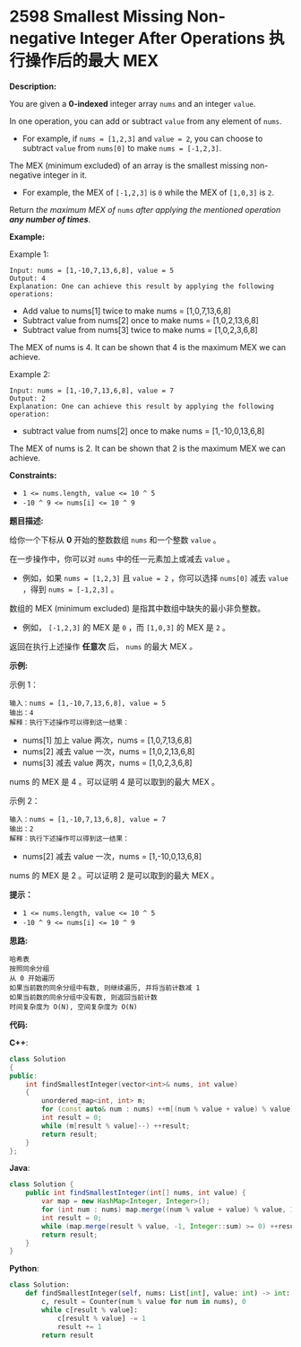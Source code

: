 # 2598 Smallest Missing Non-negative Integer After Operations 执行操作后的最大 MEX

__Description:__

You are given a __0-indexed__ integer array `nums` and an integer `value`.

In one operation, you can add or subtract `value` from any element of `nums`.

- For example, if `nums = [1,2,3]` and `value = 2`, you can choose to subtract `value` from `nums[0]` to make `nums = [-1,2,3]`.

The MEX (minimum excluded) of an array is the smallest missing non-negative integer in it.

- For example, the MEX of `[-1,2,3]` is `0` while the MEX of `[1,0,3]` is `2`.

Return _the maximum MEX of_ `nums` _after applying the mentioned operation __any number of times___.

__Example:__

Example 1:

```text
Input: nums = [1,-10,7,13,6,8], value = 5
Output: 4
Explanation: One can achieve this result by applying the following operations:
```

- Add value to nums[1] twice to make nums = [1,0,7,13,6,8]
- Subtract value from nums[2] once to make nums = [1,0,2,13,6,8]
- Subtract value from nums[3] twice to make nums = [1,0,2,3,6,8]

The MEX of nums is 4. It can be shown that 4 is the maximum MEX we can achieve.

Example 2:

```text
Input: nums = [1,-10,7,13,6,8], value = 7
Output: 2
Explanation: One can achieve this result by applying the following operation:
```

- subtract value from nums[2] once to make nums = [1,-10,0,13,6,8]

The MEX of nums is 2. It can be shown that 2 is the maximum MEX we can achieve.

__Constraints:__

- `1 <= nums.length, value <= 10 ^ 5`
- `-10 ^ 9 <= nums[i] <= 10 ^ 9`

__题目描述:__

给你一个下标从 __0__ 开始的整数数组 `nums` 和一个整数 `value` 。

在一步操作中，你可以对 `nums` 中的任一元素加上或减去 `value` 。

- 例如，如果 `nums = [1,2,3]` 且 `value = 2` ，你可以选择 `nums[0]` 减去 `value` ，得到 `nums = [-1,2,3]` 。

数组的 MEX (minimum excluded) 是指其中数组中缺失的最小非负整数。

- 例如， `[-1,2,3]` 的 MEX 是 `0` ，而 `[1,0,3]` 的 MEX 是 `2` 。

返回在执行上述操作 __任意次__ 后， `nums` 的最大 MEX _。_

__示例:__

示例 1：

```text
输入：nums = [1,-10,7,13,6,8], value = 5
输出：4
解释：执行下述操作可以得到这一结果：
```

- nums[1] 加上 value 两次，nums = [1,0,7,13,6,8]
- nums[2] 减去 value 一次，nums = [1,0,2,13,6,8]
- nums[3] 减去 value 两次，nums = [1,0,2,3,6,8]

nums 的 MEX 是 4 。可以证明 4 是可以取到的最大 MEX 。

示例 2：

```text
输入：nums = [1,-10,7,13,6,8], value = 7
输出：2
解释：执行下述操作可以得到这一结果：
```

- nums[2] 减去 value 一次，nums = [1,-10,0,13,6,8]

nums 的 MEX 是 2 。可以证明 2 是可以取到的最大 MEX 。

__提示：__

- `1 <= nums.length, value <= 10 ^ 5`
- `-10 ^ 9 <= nums[i] <= 10 ^ 9`

__思路:__

```text
哈希表
按照同余分组
从 0 开始遍历
如果当前数的同余分组中有数, 则继续遍历, 并将当前计数减 1
如果当前数的同余分组中没有数, 则返回当前计数
时间复杂度为 O(N), 空间复杂度为 O(N)
```

__代码:__

__C++__:

```C++
class Solution 
{
public:
    int findSmallestInteger(vector<int>& nums, int value) 
    {
        unordered_map<int, int> m;
        for (const auto& num : nums) ++m[(num % value + value) % value];
        int result = 0;
        while (m[result % value]--) ++result;
        return result;
    }
};
```

__Java__:

```Java
class Solution {
    public int findSmallestInteger(int[] nums, int value) {
        var map = new HashMap<Integer, Integer>();
        for (int num : nums) map.merge((num % value + value) % value, 1, Integer::sum);
        int result = 0;
        while (map.merge(result % value, -1, Integer::sum) >= 0) ++result;
        return result;
    }
}
```

__Python__:

```Python
class Solution:
    def findSmallestInteger(self, nums: List[int], value: int) -> int:
        c, result = Counter(num % value for num in nums), 0
        while c[result % value]:
            c[result % value] -= 1
            result += 1
        return result
```
